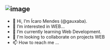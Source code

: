 ![image](https://github.com/gauxaba/gauxaba/assets/125629869/42b28973-4357-4000-b3e8-d95c74306e09)
----------

- 👋 Hi, I’m Ícaro Mendes (@gauxaba).
- 👀 I’m interested in WEB...
- 🌱 I’m currently learning Web Development.
- 💞️ I'm looking to collaborate on projects WEB
- 📫 How to reach me ...

<!---
gauxaba/gauxaba is a ✨ special ✨ repository because its `README.md` (this file) appears on your GitHub profile.
You can click the Preview link to take a look at your changes.
--->
